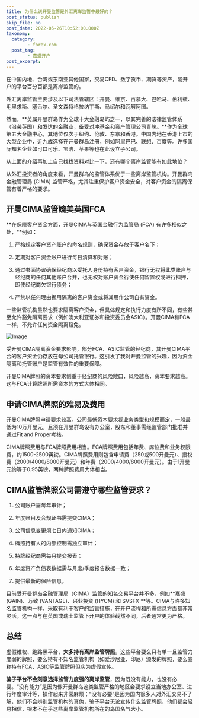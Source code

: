 ```yaml
---
title: 为什么说开曼监管是外汇离岸监管中最好的？
post_status: publish
skip_file: no
post_date: 2022-05-26T10:52:00.000Z
taxonomy:
  category:
        - forex-com
  post_tag:
        - 嘉盛开户
post_excerpt: 
---
```

在中国内地、台湾或东南亚其他国家，交易CFD、数字货币、期货等资产，能开户的平台百分百都是离岸监管的。

外汇离岸监管主要涉及以下司法管辖区：开曼、维京、百慕大、巴哈马、伯利兹、毛里求斯、塞舌尔、圣文森特格拉纳丁斯、马绍尔和瓦努阿图。

然而，**英属开曼群岛作为全球十大金融岛屿之一，以其完善的法律监管体系（沿袭英国）和发达的金融业，备受对冲基金和资产管理公司青睐。**作为全球第五大金融中心，其地位仅次于纽约、伦敦、东京和香港。中国内地在香港上市的大型企业中，近九成选择在开曼群岛注册，例如阿里巴巴、联想、百度等。许多国际知名企业如可口可乐、宝洁、苹果等也在此设立子公司。

从上面的介绍再加上自己找找资料对比一下，还有哪个离岸监管能有如此地位？

从外汇投资者的角度来看，开曼群岛的监管体系优于一些离岸监管机构。开曼群岛金融管理局 (CIMA) 监管严格，尤其注重保护客户资金安全，对客户资金的隔离保管有着严格的要求。

## 开曼CIMA监管媲美英国FCA

**在保障客户资金方面，开曼CIMA与英国金融行为监管局 (FCA) 有许多相似之处，**例如：

1. 严格规定客户资产账户的命名规则，确保资金存放于客户名下；

1. 定期对客户资金账户进行每日清算和对账；

1. 通过书面协议确保经纪商以受托人身份持有客户资金，银行无权将此类账户与经纪商的任何其他账户合并，也无权对账户资金行使任何留置权或进行扣押，即使经纪商欠银行债务；

1. 严禁以任何理由挪用隔离的客户资金或将其用作公司自有资金。

一些监管机构虽然也要求隔离客户资金，但具体规定和执行力度有所不同，有些甚至允许豁免隔离要求（例如澳大利亚证券和投资委员会ASIC）。开曼CIMA和FCA一样，不允许任何资金隔离豁免。

![Image](https://prod-files-secure.s3.us-west-2.amazonaws.com/39ed1227-6d7d-4570-be36-9ccd4a2c4241/bd849744-3fcb-4a37-8312-357962c8f065/image.png?X-Amz-Algorithm=AWS4-HMAC-SHA256&X-Amz-Content-Sha256=UNSIGNED-PAYLOAD&X-Amz-Credential=ASIAZI2LB466QUBTZJA5%2F20251009%2Fus-west-2%2Fs3%2Faws4_request&X-Amz-Date=20251009T221321Z&X-Amz-Expires=3600&X-Amz-Security-Token=IQoJb3JpZ2luX2VjEEYaCXVzLXdlc3QtMiJGMEQCIDI9j8XeplvTNQjfhf4pkk3yPrI7B9qIiq%2FCbOBbcZEeAiATp4sqmqPyPUOay14QbiGa09SqY%2F4wU6xMJYhMGjUcfyqIBAjf%2F%2F%2F%2F%2F%2F%2F%2F%2F%2F8BEAAaDDYzNzQyMzE4MzgwNSIMPdA3%2FWeYzqxjIDIrKtwD3kOnO4vZn6HD%2FD6ZjpM%2BDqHvM0NlJh399q9HIiG8IdnYyYgZtlnem2C8GstbYnHIlsyGQdVPrOkYdaKxtu0n1zPmk3c8OTdhEhC6O%2FYrwNou%2BvjiD7pkiYLvmsHD9vc%2FM7pHala2mgnqd3Le5d7eLz5qPsUAp6kBbDM6sQPLNQ7Dr9T3AifwQx5dbBv6TKO1VHqNR15aYndU71ptGjKIvpF54NGcSi1YOyUe9KpJiGMiu7%2FVbZbmjhWnuqpuv5ZJ3TC4zSyaRuO%2F15vfVx5neOr5SDoiJ0xtD7V0uBpEt25g4aUQPhJgkiN%2F5HyZxyySyg3fVbRIQx6%2FLwgTeOUsm8rdxDSSWetO98OkdjnjipVPGHP0hlE%2BCHZ8SyziUl4Y6ZSkrHTxJ5br8gqKjM%2BnsOgzZn6qybtEgwIUvV9FnNGK6XYen9xmUe0t4n7SeFTmgA8kk5jvsQpTqykb%2BRCMQmylVoBGyu7jncReYa5dShSZ17ZiN9aLo8U2nNpGVivBq8ZPSdma21OzyWZhEf7EQcDcZkrtEjqUBKYOa5IGkbd14M%2FSY2GJPWS8HvIBT4Q8knfTagUUAsoO90rfEX%2FeIp1OS0miB04kHBbHJKZWyraI9IuUeixpX%2FxcBpcwoeWgxwY6pgGlclz2bZdav9eyICt5kmGP6kg%2F89Ugje17ZdVgPSi%2B8pyDAGuxiAuk2xiGfOh0dLaNxdlmJxh4cLnVoP6NrplPQz4IzCZLQmrMZaLlgbzz9vLQX%2Fv3poa7Z0ipNMDNy7E6Vb50PvQpwcsZtHDBCHHmWjbTSqNDPvwqBpiTnCBtpW7c8VIbPc74ldhAnntTVPGiOuilVQnQqNDtKn6IkB64c9ME8lZa&X-Amz-Signature=5d5dfe8f987c332f020ba3b72d5c8f826bd685fd1621241217824e5352063b72&X-Amz-SignedHeaders=host&x-amz-checksum-mode=ENABLED&x-id=GetObject)

受开曼CIMA隔离资金要求影响，部分FCA、ASIC监管的经纪商，其开曼CIMA平台的客户资金仍存放在母公司托管银行。这引发了我对开曼监管的兴趣，因为资金隔离和托管账户是监管有效性的重要保障。

开曼CIMA牌照的资本要求侧重于经纪商的风险敞口，风险越高，资本要求越高。这与FCA计算牌照所需资本的方式大体相同。

## **申请CIMA牌照的难易及费用**

开曼CIMA牌照申请要求较高。公司最低资本要求视业务类型和规模而定，一般最低为10万开曼元，且须在开曼群岛设有办公室，股东和董事需经监管部门批准并通过Fit and Proper考核。

CIMA牌照费用与FCA牌照费用相当。FCA牌照费用包括年费、席位费和业务权限费，约1500-2500英镑。CIMA牌照费用则包含申请费（250或500开曼元）、授权费（2000/4000/8000开曼元）和年费（2000/4000/8000开曼元）。由于1开曼元约等于0.95英镑，两种牌照费用大体相当。

## CIMA监管牌照公司需遵守哪些监管要求？

1. 公司账户需每年审计；

1. 年度账目及合规证书需提交CIMA；

1. 公司信息变更须七日内通知CIMA；

1. 牌照持有人的内部控制需独立审计；

1. 持牌经纪商需每月提交报表；

1. 年度资产负债表数据需与月度/季度报告数据一致；

1. 提供最新的保险信息。

目前受开曼群岛金融管理局（CIMA）监管的知名交易平台并不多，例如**嘉盛 (GAIN)、万致 (VANTAGE)、兴业投资 (HYCM) 和 SVSFX **等。CIMA与许多知名监管机构一样，采取有利于客户的监管措施，在开户流程和所需信息方面都非常灵活。这一点与在英国或瑞士监管下开户的体验截然不同，后者通常更为严格。

## 总结

虚假维权、跑路黑平台，**大多持有离岸监管牌照**。这些平台要么只有单一且监管力度弱的牌照，要么持有不知名监管机构（如爱沙尼亚、印尼）颁发的牌照，要么宣称持有FCA、ASIC等监管牌照但实为虚假宣传。

**骗子平台不会刻意选择监管力度强的离岸监管**，因为既没有能力，也没有必要。“没有能力”是因为像开曼群岛这类监管严格的地区会要求设立当地办公室、进行年度审计等，操作起来非常麻烦；“没有必要”是因为国内很多人对外汇交易不了解，他们不会辨别监管机构的真伪，骗子平台无论宣传什么监管牌照，他们都会轻易相信，根本不在乎这些离岸监管机构所在的岛国名气大小。